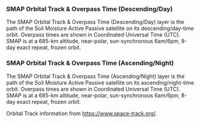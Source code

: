 ### SMAP Orbital Track & Overpass Time (Descending/Day)
The SMAP Orbital Track & Overpass Time (Descending/Day) layer is the path of the Soil Moisture Active Passive satellite on its descending/day-time orbit. Overpass times are shown in Coordinated Universal Time (UTC). SMAP is at a 685-km altitude, near-polar, sun-synchronous 6am/6pm, 8-day exact repeat, frozen orbit.

### SMAP Orbital Track & Overpass Time (Ascending/Night)
The SMAP Orbital Track & Overpass Time (Ascending/Night) layer is the path of the Soil Moisture Active Passive satellite on its ascending/night-time orbit. Overpass times are shown in Coordinated Universal Time (UTC). SMAP is at a 685-km altitude, near-polar, sun-synchronous 6am/6pm, 8-day exact repeat, frozen orbit.

Orbital Track information from <https://www.space-track.org/>.
